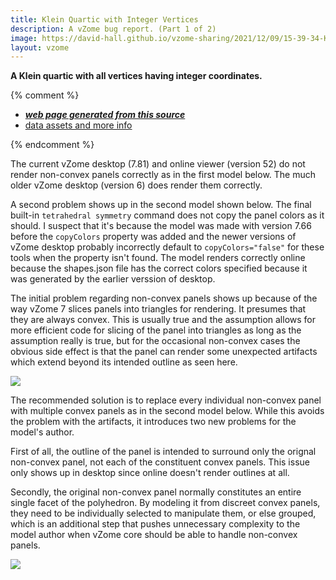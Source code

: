 ```yaml
---
title: Klein Quartic with Integer Vertices
description: A vZome bug report. (Part 1 of 2)
image: https://david-hall.github.io/vzome-sharing/2021/12/09/15-39-34-KleinMinInteger/KleinMinInteger.png
layout: vzome
---
```

__A Klein quartic with all vertices having integer coordinates.__

{% comment %}
 - [***web page generated from this source***][post]
 - [data assets and more info][github]

[post]: <https://david-hall.github.io/vzome-sharing/2021/12/09/KleinMinInteger-15-39-34.html>
[github]: <https://github.com/david-hall/vzome-sharing/tree/main/2021/12/09/15-39-34-KleinMinInteger/>
{% endcomment %}

The current vZome desktop (7.81) and online viewer (version 52) do not render non-convex panels correctly as in the first model below. The much older vZome desktop (version 6) does render them correctly.

A second problem shows up in the second model shown below. The final built-in `tetrahedral symmetry` command does not copy the panel colors as it should. I suspect that it's because the model was made with version 7.66 
before the `copyColors` property was added and the newer versions of vZome desktop probably incorrectly default to `copyColors="false"` for these tools when the property isn't found.
The model renders correctly online because the shapes.json file has the correct colors specified because it was generated by the earlier verssion of desktop.

The initial problem regarding non-convex panels shows up because of the way vZome 7 slices panels into triangles for rendering. It presumes that they are always convex. 
This is usually true and the assumption allows for more efficient code for slicing of the panel into triangles as long as the assumption really is true, 
but for the occasional non-convex cases the obvious side effect is that the panel can render some unexpected artifacts which extend beyond its intended outline as seen here.

<vzome-viewer style="width: 100%; height: 65vh;"
       src="https://david-hall.github.io/vzome-sharing/2021/12/09/15-39-34-KleinMinInteger/KleinMinInteger.vZome" >
  <img src="https://david-hall.github.io/vzome-sharing/2021/12/09/15-39-34-KleinMinInteger/KleinMinInteger.png" />
</vzome-viewer>

The recommended solution is to replace every individual non-convex panel with multiple convex panels as in the second model below. While this avoids the problem with the artifacts, it introduces two new problems for the model's author. 

First of all, the outline of the panel is intended to surround only the orignal non-convex panel, not each of the constituent convex panels. This issue only shows up in desktop since online doesn't render outlines at all. 

Secondly, the original non-convex panel normally constitutes an entire single facet of the polyhedron. 
By modeling it from discreet convex panels, they need to be individually selected to manipulate them, or else grouped, which is an additional step that pushes unnecessary complexity to the model author 
when vZome core should be able to handle non-convex panels.

<vzome-viewer style="width: 100%; height: 65vh;"
       src="https://david-hall.github.io/vzome-sharing/2021/12/09/15-40-32-KleinMinInteger-ConvexPanels/KleinMinInteger-ConvexPanels.vZome" >
  <img src="https://david-hall.github.io/vzome-sharing/2021/12/09/15-40-32-KleinMinInteger-ConvexPanels/KleinMinInteger-ConvexPanels.png" />
</vzome-viewer>

